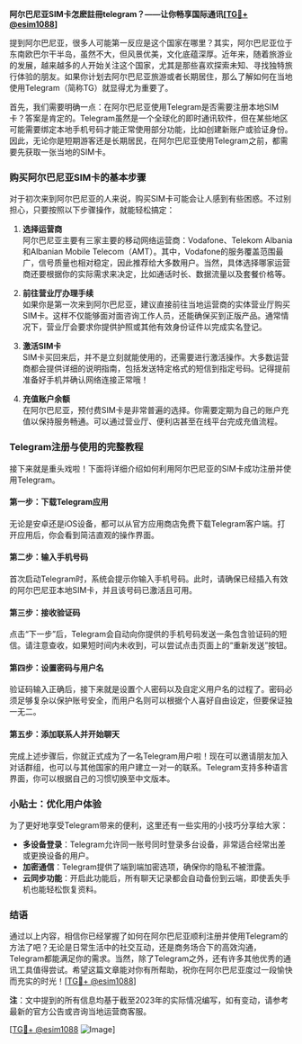 **阿尔巴尼亚SIM卡怎麽註冊telegram？——让你畅享国际通讯[[TG💪+ @esim1088](https://t.me/s/esim1088)]**

提到阿尔巴尼亚，很多人可能第一反应是这个国家在哪里？其实，阿尔巴尼亚位于东南欧巴尔干半岛，虽然不大，但风景优美，文化底蕴深厚。近年来，随着旅游业的发展，越来越多的人开始关注这个国家，尤其是那些喜欢探索未知、寻找独特旅行体验的朋友。如果你计划去阿尔巴尼亚旅游或者长期居住，那么了解如何在当地使用Telegram（简称TG）就显得尤为重要了。

首先，我们需要明确一点：在阿尔巴尼亚使用Telegram是否需要注册本地SIM卡？答案是肯定的。Telegram虽然是一个全球化的即时通讯软件，但在某些地区可能需要绑定本地手机号码才能正常使用部分功能，比如创建新账户或验证身份。因此，无论你是短期游客还是长期居民，在阿尔巴尼亚使用Telegram之前，都需要先获取一张当地的SIM卡。

### 购买阿尔巴尼亚SIM卡的基本步骤

对于初次来到阿尔巴尼亚的人来说，购买SIM卡可能会让人感到有些困惑。不过别担心，只要按照以下步骤操作，就能轻松搞定：

1. **选择运营商**  
   阿尔巴尼亚主要有三家主要的移动网络运营商：Vodafone、Telekom Albania和Albanian Mobile Telecom（AMT）。其中，Vodafone的服务覆盖范围最广，信号质量也相对稳定，因此推荐给大多数用户。当然，具体选择哪家运营商还要根据你的实际需求来决定，比如通话时长、数据流量以及套餐价格等。

2. **前往营业厅办理手续**  
   如果你是第一次来到阿尔巴尼亚，建议直接前往当地运营商的实体营业厅购买SIM卡。这样不仅能够面对面咨询工作人员，还能确保买到正版产品。通常情况下，营业厅会要求你提供护照或其他有效身份证件以完成实名登记。

3. **激活SIM卡**  
   SIM卡买回来后，并不是立刻就能使用的，还需要进行激活操作。大多数运营商都会提供详细的说明指南，包括发送特定格式的短信到指定号码。记得提前准备好手机并确认网络连接正常哦！

4. **充值账户余额**  
   在阿尔巴尼亚，预付费SIM卡是非常普遍的选择。你需要定期为自己的账户充值以保持服务畅通。可以通过营业厅、便利店甚至在线平台完成充值流程。

### Telegram注册与使用的完整教程

接下来就是重头戏啦！下面将详细介绍如何利用阿尔巴尼亚的SIM卡成功注册并使用Telegram。

#### 第一步：下载Telegram应用
无论是安卓还是iOS设备，都可以从官方应用商店免费下载Telegram客户端。打开应用后，你会看到简洁直观的操作界面。

#### 第二步：输入手机号码
首次启动Telegram时，系统会提示你输入手机号码。此时，请确保已经插入有效的阿尔巴尼亚本地SIM卡，并且该号码已激活且可用。

#### 第三步：接收验证码
点击“下一步”后，Telegram会自动向你提供的手机号码发送一条包含验证码的短信。请注意查收，如果短时间内未收到，可以尝试点击页面上的“重新发送”按钮。

#### 第四步：设置密码与用户名
验证码输入正确后，接下来就是设置个人密码以及自定义用户名的过程了。密码必须足够复杂以保护账号安全，而用户名则可以根据个人喜好自由设定，但要保证独一无二。

#### 第五步：添加联系人并开始聊天
完成上述步骤后，你就正式成为了一名Telegram用户啦！现在可以邀请朋友加入对话群组，也可以与其他国家的用户建立一对一的联系。Telegram支持多种语言界面，你可以根据自己的习惯切换至中文版本。

### 小贴士：优化用户体验

为了更好地享受Telegram带来的便利，这里还有一些实用的小技巧分享给大家：

- **多设备登录**：Telegram允许同一账号同时登录多台设备，非常适合经常出差或更换设备的用户。
- **加密通信**：Telegram提供了端到端加密选项，确保你的隐私不被泄露。
- **云同步功能**：开启此功能后，所有聊天记录都会自动备份到云端，即使丢失手机也能轻松恢复资料。

### 结语

通过以上内容，相信你已经掌握了如何在阿尔巴尼亚顺利注册并使用Telegram的方法了吧？无论是日常生活中的社交互动，还是商务场合下的高效沟通，Telegram都能满足你的需求。当然，除了Telegram之外，还有许多其他优秀的通讯工具值得尝试。希望这篇文章能对你有所帮助，祝你在阿尔巴尼亚度过一段愉快而充实的时光！[[TG💪+ @esim1088](https://t.me/s/esim1088)]

**注**：文中提到的所有信息均基于截至2023年的实际情况编写，如有变动，请参考最新的官方公告或咨询当地运营商客服。  

[[TG💪+ @esim1088](https://t.me/s/esim1088) ![Image](https://i.postimg.cc/4NQfJmqS/Snipaste-2025-05-13-00-14-12.png)]